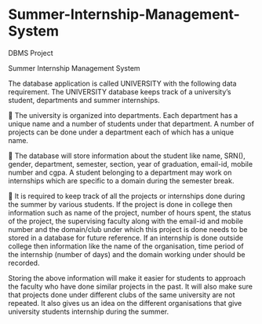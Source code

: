 # Summer-Internship-Management-System
DBMS Project

Summer Internship Management System


The database application is called UNIVERSITY with the following data requirement. The UNIVERSITY database keeps track of a university’s student, departments and summer internships.

	The university is organized into departments. Each department has a unique name and a number of students under that department. A number of projects can be done under a department each of which has a unique name.

	The database will store information about the student like name, SRN(), gender, department, semester, section, year of graduation, email-id, mobile number and cgpa. A student belonging to a department may work on internships which are specific to a domain during the semester break.

	It is required to keep track of all the projects or internships done during the summer by various students. If the project is done in college then information such as name of the project, number of hours spent, the status of the project, the supervising faculty along with the email-id and mobile number and the domain/club under which this project is done needs to be stored in a database for future reference. If an internship is done outside college then information like the name of the organisation, time period of the internship (number of days) and the domain working under should be recorded.

Storing the above information will make it easier for students to approach the faculty who have done similar projects in the past. It will also make sure that projects done under different clubs of the same university are not repeated. It also gives us an idea on the different organisations that give university students internship during the summer.

